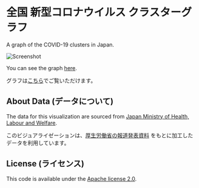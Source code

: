 # 全国 新型コロナウイルス クラスターグラフ

A graph of the COVID-19 clusters in Japan.

![Screenshot](https://nagix.github.io/covid19-japan-graph/images/screenshot1.jpg)

You can see the graph [here](https://nagix.github.io/covid19-japan-graph/).

グラフは[こちら](https://nagix.github.io/covid19-japan-graph/)でご覧いただけます。

## About Data (データについて)

The data for this visualization are sourced from [Japan Ministry of Health, Labour and Welfare](https://www.mhlw.go.jp/stf/seisakunitsuite/bunya/0000121431_00086.html).

このビジュアライゼーションは、[厚生労働省の報道発表資料](https://www.mhlw.go.jp/stf/seisakunitsuite/bunya/0000121431_00086.html) をもとに加工したデータを利用しています。

## License (ライセンス)

This code is available under the [Apache license 2.0](opensource.org/licenses/Apache-2.0).
